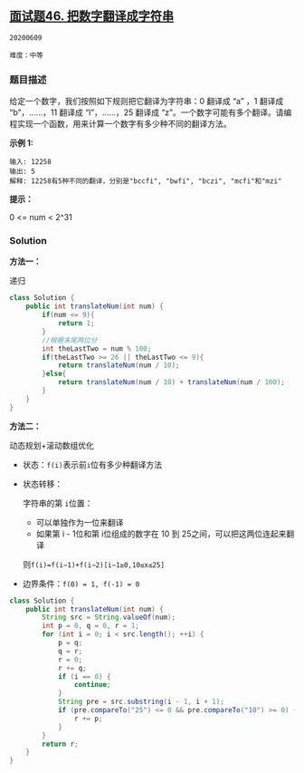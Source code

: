 ## [面试题46. 把数字翻译成字符串](https://leetcode-cn.com/problems/ba-shu-zi-fan-yi-cheng-zi-fu-chuan-lcof/)

`20200609`

`难度：中等`

### 题目描述

给定一个数字，我们按照如下规则把它翻译为字符串：0 翻译成 “a” ，1 翻译成 “b”，……，11 翻译成 “l”，……，25 翻译成 “z”。一个数字可能有多个翻译。请编程实现一个函数，用来计算一个数字有多少种不同的翻译方法。

**示例 1:**

```
输入: 12258
输出: 5
解释: 12258有5种不同的翻译，分别是"bccfi", "bwfi", "bczi", "mcfi"和"mzi"
```

**提示：**

0 <= num < 2^31

### Solution

**方法一：**

递归

```java
class Solution {
    public int translateNum(int num) {
        if(num <= 9){
            return 1;
        }
        //根据末尾两位分
        int theLastTwo = num % 100;
        if(theLastTwo >= 26 || theLastTwo <= 9){
            return translateNum(num / 10);
        }else{
            return translateNum(num / 10) + translateNum(num / 100);
        }
    }
}
```

**方法二：**

动态规划+滚动数组优化

- 状态：`f(i)`表示前`i`位有多少种翻译方法

- 状态转移：

  字符串的第 `i`位置：

  - 可以单独作为一位来翻译
  - 如果第 i - 1位和第 i位组成的数字在 10 到 25之间，可以把这两位连起来翻译

  则`f(i)=f(i−1)+f(i−2)[i−1≥0,10≤x≤25]`

- 边界条件：`f(0) = 1, f(-1) = 0`

```java
class Solution {
    public int translateNum(int num) {
        String src = String.valueOf(num);
        int p = 0, q = 0, r = 1;
        for (int i = 0; i < src.length(); ++i) {
            p = q; 
            q = r; 
            r = 0;
            r += q;
            if (i == 0) {
                continue;
            }
            String pre = src.substring(i - 1, i + 1);
            if (pre.compareTo("25") <= 0 && pre.compareTo("10") >= 0) {
                r += p;
            }
        }
        return r;
    }
}
```


